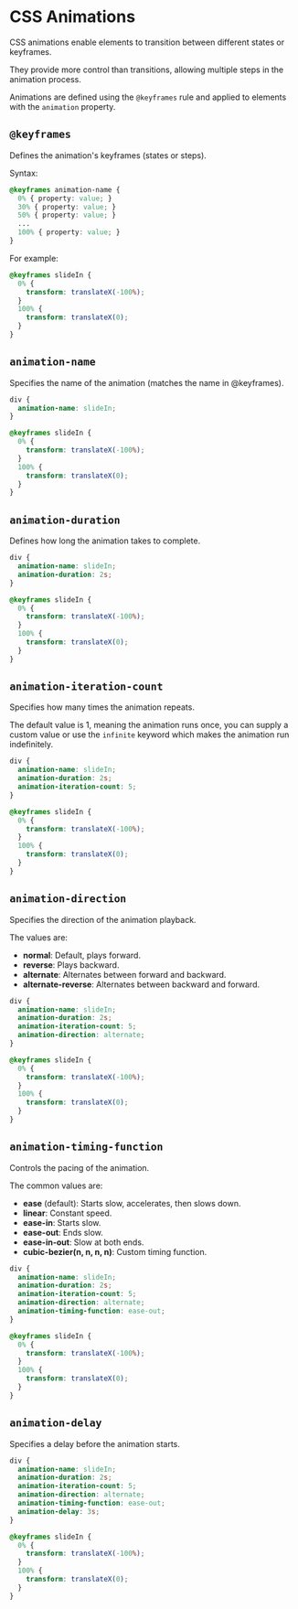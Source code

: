 # CSS Animations

CSS animations enable elements to transition between different states or keyframes.

They provide more control than transitions, allowing multiple steps in the animation process.

Animations are defined using the `@keyframes` rule and applied to elements with the `animation` property.

## `@keyframes`
Defines the animation's keyframes (states or steps).

Syntax:

```CSS
@keyframes animation-name {
  0% { property: value; }
  30% { property: value; }
  50% { property: value; }
  ...
  100% { property: value; }
}

```

For example:

```CSS
@keyframes slideIn {
  0% {
    transform: translateX(-100%);
  }
  100% {
    transform: translateX(0);
  }
}
```

## `animation-name`
Specifies the name of the animation (matches the name in @keyframes).

```CSS
div {
  animation-name: slideIn;
}

@keyframes slideIn {
  0% {
    transform: translateX(-100%);
  }
  100% {
    transform: translateX(0);
  }
}
```

## `animation-duration`
Defines how long the animation takes to complete.

```CSS
div {
  animation-name: slideIn;
  animation-duration: 2s;
}

@keyframes slideIn {
  0% {
    transform: translateX(-100%);
  }
  100% {
    transform: translateX(0);
  }
}
```

## `animation-iteration-count`
Specifies how many times the animation repeats.

The default value is 1, meaning the animation runs once, you can supply a custom value or use the `infinite` keyword
which makes the animation run indefinitely.

```CSS
div {
  animation-name: slideIn;
  animation-duration: 2s;
  animation-iteration-count: 5;
}

@keyframes slideIn {
  0% {
    transform: translateX(-100%);
  }
  100% {
    transform: translateX(0);
  }
}
```

## `animation-direction`
Specifies the direction of the animation playback.

The values are:
- **normal**: Default, plays forward.
- **reverse**: Plays backward.
- **alternate**: Alternates between forward and backward.
- **alternate-reverse**: Alternates between backward and forward.

```CSS
div {
  animation-name: slideIn;
  animation-duration: 2s;
  animation-iteration-count: 5;
  animation-direction: alternate;
}

@keyframes slideIn {
  0% {
    transform: translateX(-100%);
  }
  100% {
    transform: translateX(0);
  }
}
```

## `animation-timing-function`
Controls the pacing of the animation.

The common values are:
- **ease** (default): Starts slow, accelerates, then slows down.
- **linear**: Constant speed.
- **ease-in**: Starts slow.
- **ease-out**: Ends slow.
- **ease-in-out**: Slow at both ends.
- **cubic-bezier(n, n, n, n)**: Custom timing function.

```CSS
div {
  animation-name: slideIn;
  animation-duration: 2s;
  animation-iteration-count: 5;
  animation-direction: alternate;
  animation-timing-function: ease-out;
}

@keyframes slideIn {
  0% {
    transform: translateX(-100%);
  }
  100% {
    transform: translateX(0);
  }
}
```

## `animation-delay`
Specifies a delay before the animation starts.

```CSS
div {
  animation-name: slideIn;
  animation-duration: 2s;
  animation-iteration-count: 5;
  animation-direction: alternate;
  animation-timing-function: ease-out;
  animation-delay: 3s;
}

@keyframes slideIn {
  0% {
    transform: translateX(-100%);
  }
  100% {
    transform: translateX(0);
  }
}
```